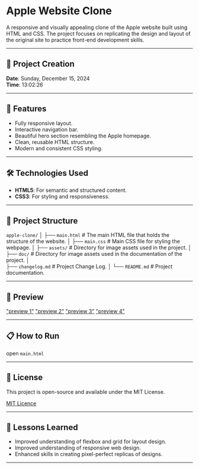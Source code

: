 # Apple Website Clone

A responsive and visually appealing clone of the Apple website built using HTML and CSS. The project focuses on replicating the design and layout of the original site to practice front-end development skills.

---

## 📅 Project Creation
**Date**: Sunday, December 15, 2024  
**Time**: 13:02:26

---

## 🚀 Features
- Fully responsive layout.
- Interactive navigation bar.
- Beautiful hero section resembling the Apple homepage.
- Clean, reusable HTML structure.
- Modern and consistent CSS styling.

---

## 🛠️ Technologies Used
- **HTML5**: For semantic and structured content.
- **CSS3**: For styling and responsiveness.

---

## 📂 Project Structure
`apple-clone/`
│
├── `main.html`        # The main HTML file that holds the structure of the website.
│
├── `main.css`         # Main CSS file for styling the webpage.
│
├── `assets/`          # Directory for image assets used in the project.
│   ├── `doc/`         # Directory for image assets used in the documentation of the project.
│          
├── `changelog.md`     # Project Change Log.
│
└── `README.md`        # Project documentation.

---

## 📸 Preview

["preview 1"](/assets/doc/preview_1.png)
["preview 2"](/assets/doc/preview_2.png)
["preview 3"](/assets/doc/preview_3.png)
["preview 4"](/assets/doc/preview_4.png)

---

## 📋 How to Run

open `main.html`

---

## 📄 License

This project is open-source and available under the MIT License.

[MIT Licence](https://opensource.org/license/mit)

---
## 🌟 Lessons Learned

- Improved understanding of flexbox and grid for layout design.
- Improved understanding of responsive web design.
- Enhanced skills in creating pixel-perfect replicas of designs.

---
